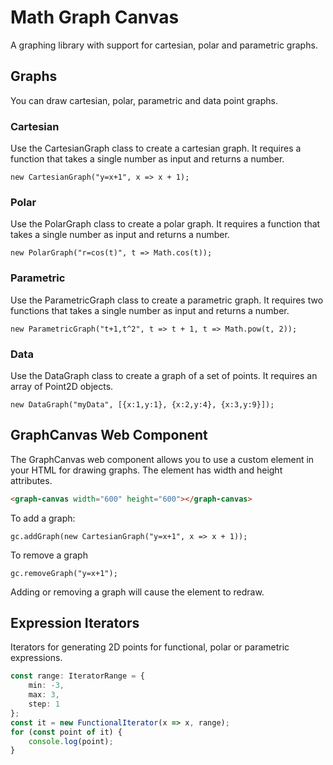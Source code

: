 # Math Graph Canvas

A graphing library with support for cartesian, polar and parametric graphs.

## Graphs
You can draw cartesian, polar, parametric and data point graphs.

### Cartesian
Use the CartesianGraph class to create a cartesian graph.
It requires a function that takes a single number as input and returns a number.

    new CartesianGraph("y=x+1", x => x + 1);

### Polar
Use the PolarGraph class to create a polar graph.
It requires a function that takes a single number as input and returns a number.

    new PolarGraph("r=cos(t)", t => Math.cos(t));

### Parametric
Use the ParametricGraph class to create a parametric graph.
It requires two functions that takes a single number as input and returns a number.

    new ParametricGraph("t+1,t^2", t => t + 1, t => Math.pow(t, 2));

### Data
Use the DataGraph class to create a graph of a set of points.
It requires an array of Point2D objects.

    new DataGraph("myData", [{x:1,y:1}, {x:2,y:4}, {x:3,y:9}]);


## GraphCanvas Web Component
The GraphCanvas web component allows you to use a custom element in your HTML for drawing graphs.
The element has width and height attributes.

```html
<graph-canvas width="600" height="600"></graph-canvas>
```

To add a graph:

    gc.addGraph(new CartesianGraph("y=x+1", x => x + 1));

To remove a graph

    gc.removeGraph("y=x+1");

Adding or removing a graph will cause the element to redraw.

## Expression Iterators

Iterators for generating 2D points for functional, polar or parametric expressions.

```typescript
const range: IteratorRange = {
    min: -3,
    max: 3,
    step: 1
};
const it = new FunctionalIterator(x => x, range);
for (const point of it) {
    console.log(point);
}
```
